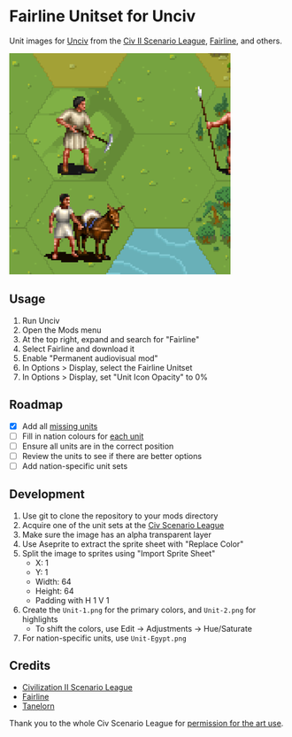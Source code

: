 # Fairline Unitset for Unciv

Unit images for [Unciv](https://github.com/yairm210/Unciv) from the [Civ II Scenario League](https://sleague.civfanatics.com), [Fairline](https://forums.civfanatics.com/members/fairline.14395/), and others.

![Preview Screenshot](preview.png)

## Usage

1. Run Unciv
2. Open the Mods menu
3. At the top right, expand and search for "Fairline"
4. Select Fairline and download it
5. Enable "Permanent audiovisual mod"
6. In Options > Display, select the Fairline Unitset
7. In Options > Display, set "Unit Icon Opacity" to 0%

## Roadmap

- [x] Add all [missing units](Units.md)
- [ ] Fill in nation colours for [each unit](Units.md)
- [ ] Ensure all units are in the correct position
- [ ] Review the units to see if there are better options
- [ ] Add nation-specific unit sets

## Development

1. Use git to clone the repository to your mods directory
1. Acquire one of the unit sets at the [Civ Scenario League](https://sleague.civfanatics.com)
2. Make sure the image has an alpha transparent layer
3. Use Aseprite to extract the sprite sheet with "Replace Color"
4. Split the image to sprites using "Import Sprite Sheet"
    - X: 1
    - Y: 1
    - Width: 64
    - Height: 64
    - Padding with H 1 V 1
4. Create the `Unit-1.png` for the primary colors, and `Unit-2.png` for highlights
    - To shift the colors, use Edit -> Adjustments -> Hue/Saturate
5. For nation-specific units, use `Unit-Egypt.png`

## Credits

- [Civilization II Scenario League](https://sleague.civfanatics.com)
- [Fairline](https://forums.civfanatics.com/members/fairline.14395/#about)
- [Tanelorn](https://forums.civfanatics.com/members/tanelorn.22178/)

Thank you to the whole Civ Scenario League for [permission for the art use](https://forums.civfanatics.com/threads/best-scenarios-of-all-time.692842/#post-16703990).
